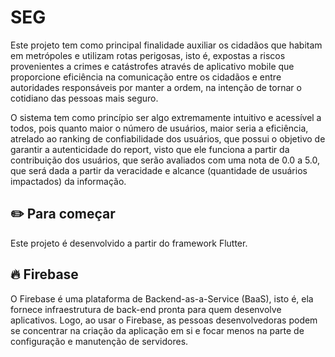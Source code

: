 # SEG

Este projeto tem como principal finalidade auxiliar os cidadãos que habitam em metrópoles e utilizam rotas perigosas, isto é, expostas a riscos provenientes a crimes e catástrofes através de aplicativo mobile que proporcione eficiência na comunicação entre os cidadãos e entre autoridades responsáveis por manter a ordem, na intenção de tornar o cotidiano das pessoas mais seguro.

O sistema tem como princípio ser algo extremamente intuitivo e acessível a todos, pois quanto maior o número de usuários, maior seria a eficiência, atrelado ao ranking de confiabilidade dos usuários, que possui o objetivo de garantir a autenticidade do report, visto que ele funciona a partir da contribuição dos usuários, que serão avaliados com uma nota de 0.0 a 5.0, que será dada a partir da veracidade e alcance (quantidade de usuários impactados) da informação.

## ✏️ Para começar

Este projeto é desenvolvido a partir do framework Flutter.

## 🔥 Firebase

O Firebase é uma plataforma de Backend-as-a-Service (BaaS), isto é, ela fornece infraestrutura de back-end pronta para quem desenvolve aplicativos. Logo, ao usar o Firebase, as pessoas desenvolvedoras podem se concentrar na criação da aplicação em si e focar menos na parte de configuração e manutenção de servidores.

